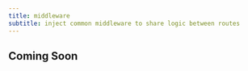 ```yaml
---
title: middleware
subtitle: inject common middleware to share logic between routes
---
```


## Coming Soon
